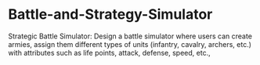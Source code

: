 # Battle-and-Strategy-Simulator
Strategic Battle Simulator: Design a battle simulator where users can create armies, assign them different types of units (infantry, cavalry, archers, etc.) with attributes such as life points, attack, defense, speed, etc., 
